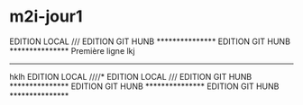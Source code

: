 # m2i-jour1
EDITION LOCAL ///
EDITION GIT HUNB ***************
EDITION GIT HUNB ***************
Première ligne
lkj
****
hklh
EDITION LOCAL ////*
EDITION LOCAL ///
EDITION GIT HUNB ***************
EDITION GIT HUNB ***************
EDITION GIT HUNB ***************

